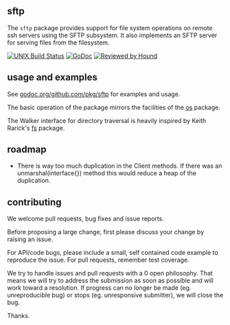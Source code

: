 sftp
----

The `sftp` package provides support for file system operations on remote ssh
servers using the SFTP subsystem. It also implements an SFTP server for serving
files from the filesystem.

[![UNIX Build Status](https://travis-ci.org/pkg/sftp.svg?branch=master)](https://travis-ci.org/pkg/sftp) [![GoDoc](http://godoc.org/github.com/pkg/sftp?status.svg)](http://godoc.org/github.com/pkg/sftp) [![Reviewed by Hound](https://img.shields.io/badge/Reviewed_by-Hound-8E64B0.svg)](https://houndci.com)

usage and examples
------------------

See [godoc.org/github.com/pkg/sftp](http://godoc.org/github.com/pkg/sftp) for
examples and usage.

The basic operation of the package mirrors the facilities of the
[os](http://golang.org/pkg/os) package.

The Walker interface for directory traversal is heavily inspired by Keith
Rarick's [fs](http://godoc.org/github.com/kr/fs) package.

roadmap
-------

 * There is way too much duplication in the Client methods. If there was an
   unmarshal(interface{}) method this would reduce a heap of the duplication.

contributing
------------

We welcome pull requests, bug fixes and issue reports.

Before proposing a large change, first please discuss your change by raising an
issue.

For API/code bugs, please include a small, self contained code example to
reproduce the issue. For pull requests, remember test coverage.

We try to handle issues and pull requests with a 0 open philosophy. That means
we will try to address the submission as soon as possible and will work toward
a resolution. If progress can no longer be made (eg. unreproducible bug) or
stops (eg. unresponsive submitter), we will close the bug.

Thanks.
